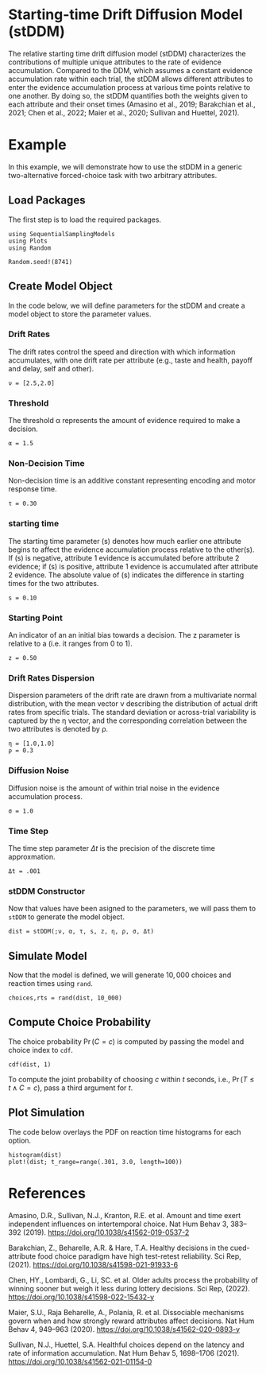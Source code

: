 # Starting-time Drift Diffusion Model (stDDM)

The relative starting time drift diffusion model (stDDM) characterizes the contributions of multiple unique attributes to the rate of evidence accumulation. Compared to the DDM, which assumes a constant evidence accumulation rate within each trial, the stDDM allows different attributes to enter the evidence accumulation process at various time points relative to one another. By doing so, the stDDM quantifies both the weights given to each attribute and their onset times (Amasino et al., 2019; Barakchian et al., 2021; Chen et al., 2022; Maier et al., 2020; Sullivan and Huettel, 2021).

# Example
In this example, we will demonstrate how to use the stDDM in a generic two-alternative forced-choice task with two arbitrary attributes.

## Load Packages
The first step is to load the required packages.

```@example stDDM
using SequentialSamplingModels
using Plots
using Random

Random.seed!(8741)
```

## Create Model Object
In the code below, we will define parameters for the stDDM and create a model object to store the parameter values. 

### Drift Rates
The drift rates control the speed and direction with which information accumulates, with one drift rate per attribute (e.g., taste and health, payoff and delay, self and other).
```@example stDDM
ν = [2.5,2.0]
```

### Threshold
The threshold α represents the amount of evidence required to make a decision.
```@example stDDM 
α = 1.5
```

### Non-Decision Time
Non-decision time is an additive constant representing encoding and motor response time. 
```@example stDDM 
τ = 0.30
```

### starting time
The starting time parameter \(s\) denotes how much earlier one attribute begins to affect the evidence accumulation process relative to the other(s). If \(s\) is negative, attribute 1 evidence is accumulated before attribute 2 evidence; if \(s\) is positive, attribute 1 evidence is accumulated after attribute 2 evidence. The absolute value of \(s\) indicates the difference in starting times for the two attributes.
```@example stDDM 
s = 0.10 
```

### Starting Point
An indicator of an an initial bias towards a decision. The z parameter is relative to a (i.e. it ranges from 0 to 1).
```@example stDDM 
z = 0.50
```

### Drift Rates Dispersion
Dispersion parameters of the drift rate are drawn from a multivariate normal distribution, with the mean vector ν describing the distribution of actual drift rates from specific trials. The standard deviation or across-trial variability is captured by the η vector, and the corresponding correlation between the two attributes is denoted by ρ.
```@example stDDM
η = [1.0,1.0]
ρ = 0.3
```

### Diffusion Noise
Diffusion noise is the amount of within trial noise in the evidence accumulation process. 
```@example stDDM 
σ = 1.0
```
### Time Step
The time step parameter $\Delta t$ is the precision of the discrete time approxmation. 
```@example stDDM 
Δt = .001
```

### stDDM Constructor 
Now that values have been asigned to the parameters, we will pass them to `stDDM` to generate the model object.
```@example stDDM 
dist = stDDM(;ν, α, τ, s, z, η, ρ, σ, Δt)
```

## Simulate Model
Now that the model is defined, we will generate $10,000$ choices and reaction times using `rand`. 
 ```@example stDDM 
 choices,rts = rand(dist, 10_000)
```

## Compute Choice Probability
The choice probability $\Pr(C=c)$ is computed by passing the model and choice index to `cdf`.
 ```@example stDDM 
cdf(dist, 1)
```
To compute the joint probability of choosing $c$ within $t$ seconds, i.e., $\Pr(T \leq t \wedge C=c)$, pass a third argument for $t$.

## Plot Simulation
The code below overlays the PDF on reaction time histograms for each option.
 ```@example stDDM 
histogram(dist)
plot!(dist; t_range=range(.301, 3.0, length=100))
```

# References

Amasino, D.R., Sullivan, N.J., Kranton, R.E. et al. Amount and time exert independent influences on intertemporal choice. Nat Hum Behav 3, 383–392 (2019). https://doi.org/10.1038/s41562-019-0537-2

Barakchian, Z., Beharelle, A.R. & Hare, T.A. Healthy decisions in the cued-attribute food choice paradigm have high test-retest reliability. Sci Rep, (2021). https://doi.org/10.1038/s41598-021-91933-6

Chen, HY., Lombardi, G., Li, SC. et al. Older adults process the probability of winning sooner but weigh it less during lottery decisions. Sci Rep, (2022). https://doi.org/10.1038/s41598-022-15432-y

Maier, S.U., Raja Beharelle, A., Polanía, R. et al. Dissociable mechanisms govern when and how strongly reward attributes affect decisions. Nat Hum Behav 4, 949–963 (2020). https://doi.org/10.1038/s41562-020-0893-y

Sullivan, N.J., Huettel, S.A. Healthful choices depend on the latency and rate of information accumulation. Nat Hum Behav 5, 1698–1706 (2021). https://doi.org/10.1038/s41562-021-01154-0